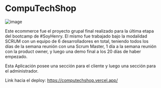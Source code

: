# CompuTechShop

![image](https://user-images.githubusercontent.com/85033184/169420594-d44e14fe-cbeb-448c-af0e-a36582f0f04e.png)

Este ecommerce fue el proyecto grupal final realizado para la última etapa del bootcamp de #SoyHenry. 
El mismo fue trabajado bajo la modalidad SCRUM con un equipo de 6 desarrolladores en total, 
teniendo todos los días de la semana reunión con una Scrum Master, 1 día a la semana reunión con la product owner, 
y luego una demo final a los 20 días de haber empezado.

Esta Aplicación posee una sección para el cliente y luego una sección para el administrador.

Link hacia el deploy: https://computechshop.vercel.app/
